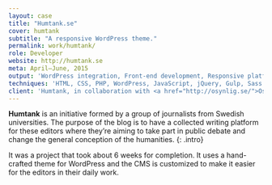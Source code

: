 ```yaml
---
layout: case
title: "Humtank.se"
cover: humtank
subtitle: "A responsive WordPress theme."
permalink: work/humtank/
role: Developer
website: http://humtank.se
meta: April–June, 2015
output: 'WordPress integration, Front-end development, Responsive platform'
techniques: 'HTML, CSS, PHP, WordPress, JavaScript, jQuery, Gulp, Sass'
client: 'Humtank, in collaboration with <a href="http://osynlig.se/">Osynlig</a>'
---
```


**Humtank** is an initiative formed by a group of journalists from Swedish universities. The purpose of the blog is to have a collected writing platform for these editors where they’re aiming to take part in public debate and change the general conception of the humanities.
{: .intro}

It was a project that took about 6 weeks for completion. It uses a hand-crafted theme for WordPress and the CMS is customized to make it easier for the editors in their daily work.
